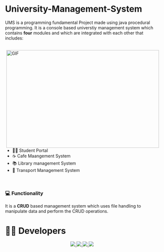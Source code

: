 
# University-Management-System

UMS is a programming fundamental Project made using java procedural programming. It is a console based universtiy management system which contains <b>four</b> modules and which are integrated with each other that includes: <br> <br> 

<img align="right" alt="GIF" src="https://user-images.githubusercontent.com/87219816/151001483-b7815531-2146-4e2b-9a7c-5a26cd1f9bc5.jpg" width="500" height="320" />

- 🙋‍♂️ Student Portal
- ☕ Cafe Maangement System
- 📚 Library management System
- 🚌 Transport Management System <br> <br>

# 

### 💻 Functionality
 It is a <b>CRUD</b> based management
system which uses file handling to 
manipulate data and perform the CRUD operations. 

# 

# 👨‍💻 Developers 
<div align="center">
<a href="https://github.com/m-qasim-ali">
    <img src="https://img.shields.io/badge/Qasim_Ali-000.svg?&style=for-the-badge&logo=github&logoColor=white" />
</a>
<a href="https://github.com/Daoud-Hussain">
    <img src="https://img.shields.io/badge/Daoud_Hussain-000.svg?&style=for-the-badge&logo=github&logoColor=white" />
</a> 
<a href="https://github.com/shahism">
    <img src="https://img.shields.io/badge/Shahzaneer_Ahmed-000.svg?&style=for-the-badge&logo=github&logoColor=white" />
</a>
<a href="https://github.com/Sameem-Amjad">
    <img src="https://img.shields.io/badge/Sameem_Amjad-000.svg?&style=for-the-badge&logo=github&logoColor=white" />
</a>
 </div>
